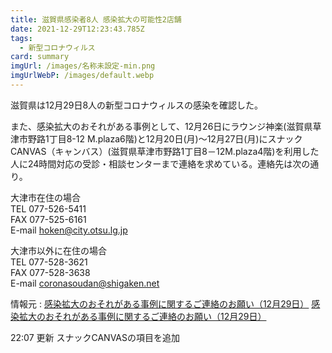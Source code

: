 ```yaml
---
title: 滋賀県感染者8人 感染拡大の可能性2店舗
date: 2021-12-29T12:23:43.785Z
tags:
  - 新型コロナウィルス
card: summary
imgUrl: /images/名称未設定-min.png
imgUrlWebP: /images/default.webp
---
```

滋賀県は12月29日8人の新型コロナウィルスの感染を確認した。

また、感染拡大のおそれがある事例として、12月26日にラウンジ神楽(滋賀県草津市野路1丁目8-12 M.plaza6階)と12月20日(月)～12月27日(月)にスナックCANVAS（キャンバス）(滋賀県草津市野路1丁目8－12M.plaza4階)を利用した人に24時間対応の受診・相談センターまで連絡を求めている。連絡先は次の通り。

大津市在住の場合  
TEL 077-526-5411  
FAX 077-525-6161  
E-mail hoken@city.otsu.lg.jp  

大津市以外に在住の場合  
TEL 077-528-3621  
FAX 077-528-3638  
E-mail coronasoudan@shigaken.net 

情報元 : [感染拡大のおそれがある事例に関するご連絡のお願い（12月29日）](https://www.pref.shiga.lg.jp/kensei/koho/e-shinbun/oshirase/322834.html)
[感染拡大のおそれがある事例に関するご連絡のお願い（12月29日）](https://www.pref.shiga.lg.jp/kensei/koho/e-shinbun/oshirase/322833.html)

22:07 更新 スナックCANVASの項目を追加